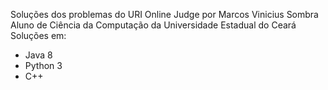 Soluções dos problemas do URI Online Judge por Marcos Vinicius Sombra
Aluno de Ciência da Computação da Universidade Estadual do Ceará
Soluções em:
- Java 8
- Python 3
- C++

